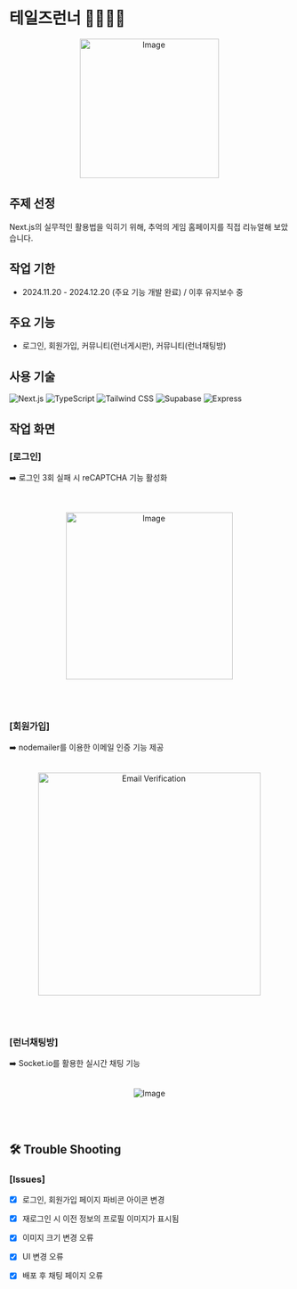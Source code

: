 # 테일즈런너 🏃‍♂️🏃‍♀️

<p align="center">
    <img src="https://github.com/user-attachments/assets/da9aeba2-d76d-46b3-ba7c-0bd30bde7bc2" alt="Image" width="250">
</p>


## 주제 선정
Next.js의 실무적인 활용법을 익히기 위해, 추억의 게임 홈페이지를 직접 리뉴얼해 보았습니다.

## 작업 기한
- 2024.11.20 - 2024.12.20 (주요 기능 개발 완료) / 이후 유지보수 중

## 주요 기능
-  로그인, 회원가입, 커뮤니티(런너게시판), 커뮤니티(런너채팅방)

## 사용 기술 

  ![Next.js](https://img.shields.io/badge/Next.js-000000?logo=nextdotjs&logoColor=white&style=flat-square)
  ![TypeScript](https://img.shields.io/badge/TypeScript-3178C6?logo=typescript&logoColor=white&style=flat-square)
  ![Tailwind CSS](https://img.shields.io/badge/Tailwind_CSS-06B6D4?logo=tailwindcss&logoColor=white&style=flat-square)
  ![Supabase](https://img.shields.io/badge/Supabase-3ECF8E?logo=supabase&logoColor=white&style=flat-square)
  ![Express](https://img.shields.io/badge/Express-000000?logo=express&logoColor=white&style=flat-square)





## 작업 화면 

### [로그인]
➡️ 로그인 3회 실패 시 reCAPTCHA 기능 활성화   
<br/><br/>
<p align="center">
  <img src="https://github.com/user-attachments/assets/d85acdba-514e-45a1-b934-13ef2112bc32" alt="Image" width="300">
</p>
<br/><br/>



### [회원가입]
➡️ nodemailer를 이용한 이메일 인증 기능 제공
<br/><br/>
<p align="center">
  <img src="https://github.com/user-attachments/assets/291a7ce6-3f5c-4ad4-aee4-226c13ceae98" alt="Email Verification" width="400">
</p>
<br/><br/>



### [런너채팅방]
➡️ Socket.io를 활용한 실시간 채팅 기능 
<br/><br/>
<p align="center">
  <img src="https://github.com/user-attachments/assets/c7651954-47a1-4747-b4a5-72d07169db97" alt="Image">
</p>
<br/><br/>

## 🛠 Trouble Shooting 

### [Issues]
- [x] 로그인, 회원가입 페이지 파비콘 아이콘 변경  
- [x] 재로그인 시 이전 정보의 프로필 이미지가 표시됨  
- [x] 이미지 크기 변경 오류  
- [x] UI 변경 오류  
- [x] 배포 후 채팅 페이지 오류  
  

  












